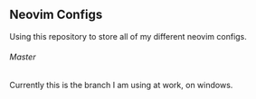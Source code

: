 ## Neovim Configs
Using this repository to store all of my different neovim configs.

###### Master
Currently this is the branch I am using at work, on windows.
